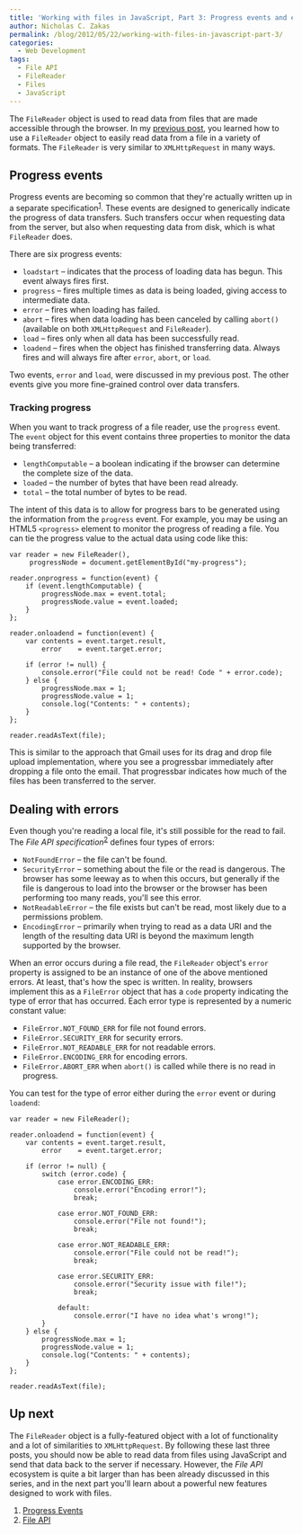 ```yaml
---
title: 'Working with files in JavaScript, Part 3: Progress events and errors'
author: Nicholas C. Zakas
permalink: /blog/2012/05/22/working-with-files-in-javascript-part-3/
categories:
  - Web Development
tags:
  - File API
  - FileReader
  - Files
  - JavaScript
---
```

The `FileReader` object is used to read data from files that are made accessible through the browser. In my [previous post][1], you learned how to use a `FileReader` object to easily read data from a file in a variety of formats. The `FileReader` is very similar to `XMLHttpRequest` in many ways.

## Progress events

Progress events are becoming so common that they're actually written up in a separate specification<sup>[1]</sup>. These events are designed to generically indicate the progress of data transfers. Such transfers occur when requesting data from the server, but also when requesting data from disk, which is what `FileReader` does. 

There are six progress events:

  * `loadstart` &#8211; indicates that the process of loading data has begun. This event always fires first.
  * `progress` &#8211; fires multiple times as data is being loaded, giving access to intermediate data.
  * `error` &#8211; fires when loading has failed.
  * `abort` &#8211; fires when data loading has been canceled by calling `abort()` (available on both `XMLHttpRequest` and `FileReader`).
  * `load` &#8211; fires only when all data has been successfully read.
  * `loadend` &#8211; fires when the object has finished transferring data. Always fires and will always fire after `error`, `abort`, or `load`.

Two events, `error` and `load`, were discussed in my previous post. The other events give you more fine-grained control over data transfers.

### Tracking progress

When you want to track progress of a file reader, use the `progress` event. The `event` object for this event contains three properties to monitor the data being transferred:

  * `lengthComputable` &#8211; a boolean indicating if the browser can determine the complete size of the data.
  * `loaded` &#8211; the number of bytes that have been read already.
  * `total` &#8211; the total number of bytes to be read.

The intent of this data is to allow for progress bars to be generated using the information from the `progress` event. For example, you may be using an HTML5 `<progress>` element to monitor the progress of reading a file. You can tie the progress value to the actual data using code like this:

    var reader = new FileReader(),
         progressNode = document.getElementById("my-progress");
    
    reader.onprogress = function(event) {
        if (event.lengthComputable) {
            progressNode.max = event.total;
            progressNode.value = event.loaded;
        }
    };
    
    reader.onloadend = function(event) {
        var contents = event.target.result,
            error    = event.target.error;
     
        if (error != null) {
            console.error("File could not be read! Code " + error.code);
        } else {
            progressNode.max = 1;
            progressNode.value = 1;
            console.log("Contents: " + contents);
        }
    };
    
    reader.readAsText(file);
    

This is similar to the approach that Gmail uses for its drag and drop file upload implementation, where you see a progressbar immediately after dropping a file onto the email. That progressbar indicates how much of the files has been transferred to the server.

## Dealing with errors

Even though you're reading a local file, it's still possible for the read to fail. The <cite>File API specification</cite><sup>[2]</sup> defines four types of errors:

  * `NotFoundError` &#8211; the file can't be found.
  * `SecurityError` &#8211; something about the file or the read is dangerous. The browser has some leeway as to when this occurs, but generally if the file is dangerous to load into the browser or the browser has been performing too many reads, you'll see this error.
  * `NotReadableError` &#8211; the file exists but can't be read, most likely due to a permissions problem.
  * `EncodingError` &#8211; primarily when trying to read as a data URI and the length of the resulting data URI is beyond the maximum length supported by the browser.

When an error occurs during a file read, the `FileReader` object's `error` property is assigned to be an instance of one of the above mentioned errors. At least, that's how the spec is written. In reality, browsers implement this as a `FileError` object that has a `code` property indicating the type of error that has occurred. Each error type is represented by a numeric constant value:

  * `FileError.NOT_FOUND_ERR` for file not found errors.
  * `FileError.SECURITY_ERR` for security errors.
  * `FileError.NOT_READABLE_ERR` for not readable errors.
  * `FileError.ENCODING_ERR` for encoding errors.
  * `FileError.ABORT_ERR` when `abort()` is called while there is no read in progress.

You can test for the type of error either during the `error` event or during `loadend`:

    var reader = new FileReader();
    
    reader.onloadend = function(event) {
        var contents = event.target.result,
            error    = event.target.error;
     
        if (error != null) {
            switch (error.code) {
                case error.ENCODING_ERR:
                    console.error("Encoding error!");
                    break;
    
                case error.NOT_FOUND_ERR:
                    console.error("File not found!");
                    break;
    
                case error.NOT_READABLE_ERR:
                    console.error("File could not be read!");
                    break;
    
                case error.SECURITY_ERR:
                    console.error("Security issue with file!");
                    break;
    
                default:
                    console.error("I have no idea what's wrong!");
            }
        } else {
            progressNode.max = 1;
            progressNode.value = 1;
            console.log("Contents: " + contents);
        }
    };
    
    reader.readAsText(file);
    

## Up next

The `FileReader` object is a fully-featured object with a lot of functionality and a lot of similarities to `XMLHttpRequest`. By following these last three posts, you should now be able to read data from files using JavaScript and send that data back to the server if necessary. However, the <cite>File API</cite> ecosystem is quite a bit larger than has been already discussed in this series, and in the next part you'll learn about a powerful new features designed to work with files.


  1. [Progress Events][2]
  2. [File API][3]

 [1]: {{site.url}}/blog/2012/05/15/working-with-files-in-javascript-part-2/
 [2]: http://www.w3.org/TR/progress-events/
 [3]: http://www.w3.org/TR/FileAPI/
